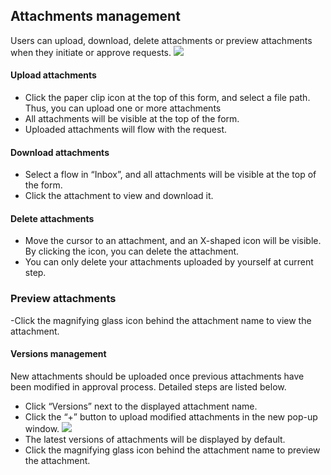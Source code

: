 ## Attachments management
Users can upload, download, delete attachments or preview attachments when they initiate or approve requests.
![](/assets/us/workflow/attachment1.png)

#### Upload attachments
- Click the paper clip icon at the top of this form, and select a file path. Thus, you can upload one or more attachments
- All attachments will be visible at the top of the form.
- Uploaded attachments will flow with the request.

#### Download attachments
- Select a flow in “Inbox”, and all attachments will be visible at the top of the form.
- Click the attachment to view and download it.

#### Delete attachments
- Move the cursor to an attachment, and an X-shaped icon will be visible. By clicking the icon, you can delete the attachment.
- You can only delete your attachments uploaded by yourself at current step.

### Preview attachments
-Click the magnifying glass icon behind the attachment name to view the attachment.

#### Versions management
New attachments should be uploaded once previous attachments have been modified in approval process. Detailed steps are listed below.
- Click “Versions” next to the displayed attachment name.
- Click the “+” button to upload modified attachments in the new pop-up window.
![](/assets/us/workflow/attachment2.png)
- The latest versions of attachments will be displayed by default.
- Click the magnifying glass icon behind the attachment name to preview the attachment.

